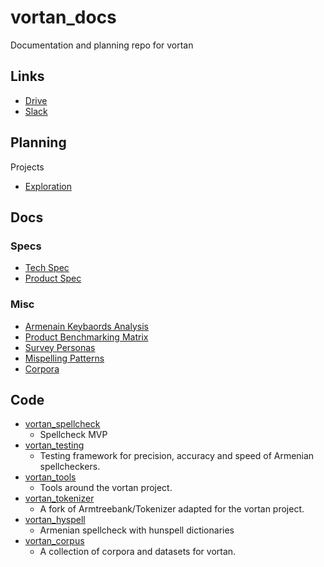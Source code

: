 # vortan_docs
Documentation and planning repo for vortan

## Links

- [Drive](https://drive.google.com/drive/folders/1f1feyB_po6hS7TFvdvPWZ3Q6dSEDjklQ)
- [Slack](https://datapointarmenia.slack.com/archives/C01LE2ADLFJ)

## Planning

Projects
- [Exploration](https://github.com/orgs/DataPoint-Armenia/projects/1)

## Docs

### Specs
- [Tech Spec](https://docs.google.com/document/d/174XceYg-MSX32kfEz-C4bQx8zk43uHebvGSBaEduQWM/edit)
- [Product Spec](https://docs.google.com/document/d/1RfvKW2VpEyVptCrn8e5nrR0-kX9BXO9_21b8H2hS5YE/edit)

### Misc

- [Armenain Keybaords Analysis](https://docs.google.com/spreadsheets/d/1DsEwSES_U-pi2v7tVJmO7I7uEFw33tOQtkMluv9pvMM/edit)
- [Product Benchmarking Matrix](https://docs.google.com/spreadsheets/d/1eoC6yYaTHCB3RupM2bu3y1I60P1P4NGwMx5XuvJ_OhQ/edit)
- [Survey Personas](https://docs.google.com/presentation/d/1TdfqJBC0XqTLT_mmFCvjrKlEvTV5zCg2mHa9AcoYUNA/edit)
- [Mispelling Patterns](https://docs.google.com/spreadsheets/d/1F3hWn8LenicIZ2QozvDum7MGhogPSAFdgxPdUBJf0vg/edit)
- [Corpora](https://docs.google.com/spreadsheets/d/15pHxawmkniJCfKPAWDsU6Ze_6cYua6IFXI1JRZP8fLw/edit)

## Code

- [vortan_spellcheck](https://github.com/DataPoint-Armenia/vortan_spellcheck)
  - Spellcheck MVP
- [vortan_testing](https://github.com/DataPoint-Armenia/vortan_testing)
  - Testing framework for precision, accuracy and speed of Armenian spellcheckers.
- [vortan_tools](https://github.com/DataPoint-Armenia/vortan_tools)
  - Tools around the vortan project.
- [vortan_tokenizer](https://github.com/DataPoint-Armenia/vortan_tokenizer)
  - A fork of Armtreebank/Tokenizer adapted for the vortan project.
- [vortan_hyspell](https://github.com/DataPoint-Armenia/vortan_hyspell)
  - Armenian spellcheck with hunspell dictionaries
- [vortan_corpus](https://github.com/DataPoint-Armenia/vortan_corpus)
  - A collection of corpora and datasets for vortan.

